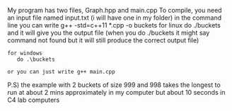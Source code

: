 My program has two files, Graph.hpp and main.cpp
To compile, you need an input file named input.txt (i will have one in my folder)
in the command line you can write 
	g++ -std=c++11 *.cpp -o buckets
	for linux
	   do ./buckets and it will give you the output file (when you do ./buckets it might say command not found but it will still produce the correct output file)

	for windows 
	   do .\buckets

	or you can just write g++ main.cpp
P.S) the example with 2 buckets of size 999 and 998 takes the longest to run at about 2 mins approximately in my computer but about 10 seconds in C4 lab computers
